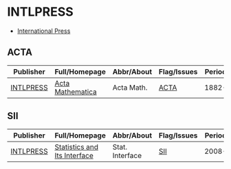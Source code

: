 # INTLPRESS

- [International Press](https://intlpress.com/)

## ACTA

|Publisher|Full/Homepage|Abbr/About|Flag/Issues|Period|Top|CCF|CAS|JCR|IF|Type|
|-        |-            |-         |-          |-     |-  |-  |-  |-  |- |-   |
|[INTLPRESS](https://intlpress.com/)|[Acta Mathematica](https://intlpress.com/site/pub/pages/journals/items/acta/_home/_main/index.php)|Acta Math.|[ACTA](https://link.intlpress.com/journals/journalList?p=5&id=1804409921462136833)|1882-|True||1|Q1|4.9||

## SII

|Publisher|Full/Homepage|Abbr/About|Flag/Issues|Period|Top|CCF|CAS|JCR|IF|Type|
|-        |-            |-         |-          |-     |-  |-  |-  |-  |- |-   |
|[INTLPRESS](https://intlpress.com/)|[Statistics and Its Interface](https://intlpress.com/site/pub/pages/journals/items/sii/_home/_main/index.php)|Stat. Interface|[SII](https://link.intlpress.com/journals/journalList?p=5&id=1804418089940480002)|2008-|False||4|Q4|0.3||

